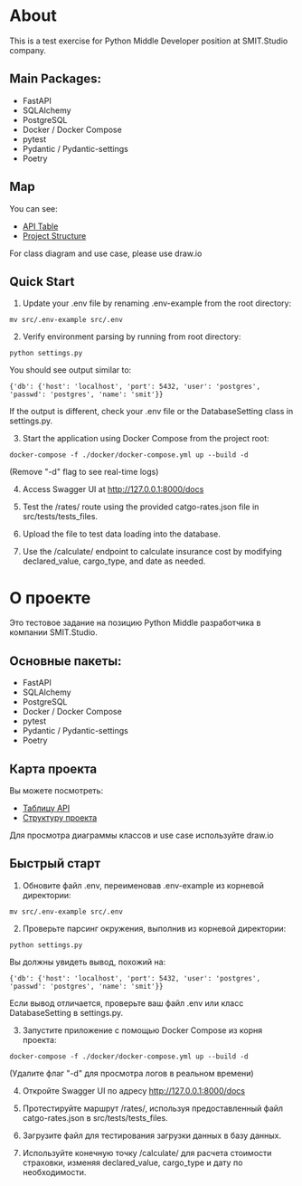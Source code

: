 # About
This is a test exercise for Python Middle Developer position at SMIT.Studio company.

## Main Packages:
- FastAPI
- SQLAlchemy
- PostgreSQL
- Docker / Docker Compose
- pytest
- Pydantic / Pydantic-settings
- Poetry

## Map
You can see:
- [API Table](docs/api_table.md)
- [Project Structure](docs/project_structure.md)

For class diagram and use case, please use draw.io

## Quick Start
1. Update your .env file by renaming .env-example from the root directory:
```shell
mv src/.env-example src/.env
```

2. Verify environment parsing by running from root directory:
```shell
python settings.py
```

You should see output similar to:
```shell
{'db': {'host': 'localhost', 'port': 5432, 'user': 'postgres', 'passwd': 'postgres', 'name': 'smit'}}
```

If the output is different, check your .env file or the DatabaseSetting class in settings.py.

3. Start the application using Docker Compose from the project root:
```shell
docker-compose -f ./docker/docker-compose.yml up --build -d
```
(Remove "-d" flag to see real-time logs)

4. Access Swagger UI at http://127.0.0.1:8000/docs

5. Test the /rates/ route using the provided catgo-rates.json file in src/tests/tests_files.

6. Upload the file to test data loading into the database.

7. Use the /calculate/ endpoint to calculate insurance cost by modifying declared_value, cargo_type, and date as needed.

# О проекте
Это тестовое задание на позицию Python Middle разработчика в компании SMIT.Studio.

## Основные пакеты:
- FastAPI
- SQLAlchemy
- PostgreSQL
- Docker / Docker Compose
- pytest
- Pydantic / Pydantic-settings
- Poetry

## Карта проекта
Вы можете посмотреть:
- [Таблицу API](docs/api_table.md)
- [Структуру проекта](docs/project_structure.md)

Для просмотра диаграммы классов и use case используйте draw.io

## Быстрый старт
1. Обновите файл .env, переименовав .env-example из корневой директории:
```shell
mv src/.env-example src/.env
```

2. Проверьте парсинг окружения, выполнив из корневой директории:
```shell
python settings.py
```

Вы должны увидеть вывод, похожий на:
```shell
{'db': {'host': 'localhost', 'port': 5432, 'user': 'postgres', 'passwd': 'postgres', 'name': 'smit'}}
```

Если вывод отличается, проверьте ваш файл .env или класс DatabaseSetting в settings.py.

3. Запустите приложение с помощью Docker Compose из корня проекта:
```shell
docker-compose -f ./docker/docker-compose.yml up --build -d
```
(Удалите флаг "-d" для просмотра логов в реальном времени)

4. Откройте Swagger UI по адресу http://127.0.0.1:8000/docs

5. Протестируйте маршрут /rates/, используя предоставленный файл catgo-rates.json в src/tests/tests_files.

6. Загрузите файл для тестирования загрузки данных в базу данных.

7. Используйте конечную точку /calculate/ для расчета стоимости страховки, изменяя declared_value, cargo_type и дату по необходимости.
